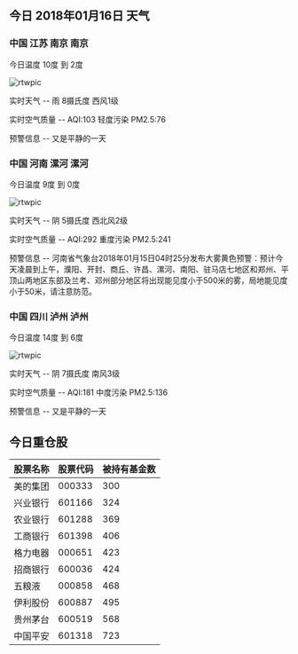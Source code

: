 ## 今日 2018年01月16日 天气
### 中国 江苏 南京 南京

今日温度 10度 到 2度

![rtwpic](http://app1.showapi.com/weather/icon/day/301.png)

实时天气 -- 雨 8摄氏度 西风1级

实时空气质量 -- AQI:103 轻度污染 PM2.5:76

预警信息 -- 又是平静的一天
    
### 中国 河南 漯河 漯河

今日温度 9度 到 0度

![rtwpic](http://app1.showapi.com/weather/icon/day/02.png)

实时天气 -- 阴 5摄氏度 西北风2级

实时空气质量 -- AQI:292 重度污染 PM2.5:241

预警信息 -- 河南省气象台2018年01月15日04时25分发布大雾黄色预警：预计今天凌晨到上午，濮阳、开封、商丘、许昌、漯河、南阳、驻马店七地区和郑州、平顶山两地区东部及兰考、邓州部分地区将出现能见度小于500米的雾，局地能见度小于50米，请注意防范。
    
### 中国 四川 泸州 泸州

今日温度 14度 到 6度

![rtwpic](http://app1.showapi.com/weather/icon/day/02.png)

实时天气 -- 阴 7摄氏度 南风3级

实时空气质量 -- AQI:181 中度污染 PM2.5:136

预警信息 -- 又是平静的一天
    
## 今日重仓股 

|股票名称|股票代码|被持有基金数|
|---|---|---|
|美的集团|000333|300|
|兴业银行|601166|324|
|农业银行|601288|369|
|工商银行|601398|406|
|格力电器|000651|423|
|招商银行|600036|424|
|五粮液|000858|468|
|伊利股份|600887|495|
|贵州茅台|600519|568|
|中国平安|601318|723|
